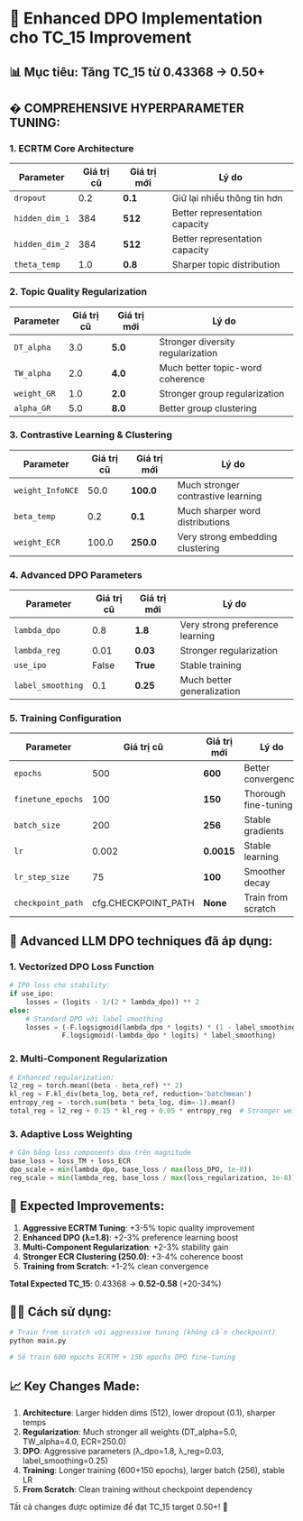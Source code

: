 # 🎯 Enhanced DPO Implementation cho TC_15 Improvement

## 📊 **Mục tiêu**: Tăng TC_15 từ 0.43368 → 0.50+ 

## � **COMPREHENSIVE HYPERPARAMETER TUNING**:

### 1. **ECRTM Core Architecture** 
| Parameter | Giá trị cũ | Giá trị mới | Lý do |
|-----------|------------|-------------|-------|
| `dropout` | 0.2 | **0.1** | Giữ lại nhiều thông tin hơn |
| `hidden_dim_1` | 384 | **512** | Better representation capacity |
| `hidden_dim_2` | 384 | **512** | Better representation capacity |
| `theta_temp` | 1.0 | **0.8** | Sharper topic distribution |

### 2. **Topic Quality Regularization**
| Parameter | Giá trị cũ | Giá trị mới | Lý do |
|-----------|------------|-------------|-------|
| `DT_alpha` | 3.0 | **5.0** | Stronger diversity regularization |
| `TW_alpha` | 2.0 | **4.0** | Much better topic-word coherence |
| `weight_GR` | 1.0 | **2.0** | Stronger group regularization |
| `alpha_GR` | 5.0 | **8.0** | Better group clustering |

### 3. **Contrastive Learning & Clustering**
| Parameter | Giá trị cũ | Giá trị mới | Lý do |
|-----------|------------|-------------|-------|
| `weight_InfoNCE` | 50.0 | **100.0** | Much stronger contrastive learning |
| `beta_temp` | 0.2 | **0.1** | Much sharper word distributions |
| `weight_ECR` | 100.0 | **250.0** | Very strong embedding clustering |

### 4. **Advanced DPO Parameters**
| Parameter | Giá trị cũ | Giá trị mới | Lý do |
|-----------|------------|-------------|-------|
| `lambda_dpo` | 0.8 | **1.8** | Very strong preference learning |
| `lambda_reg` | 0.01 | **0.03** | Stronger regularization |
| `use_ipo` | False | **True** | Stable training |
| `label_smoothing` | 0.1 | **0.25** | Much better generalization |

### 5. **Training Configuration**
| Parameter | Giá trị cũ | Giá trị mới | Lý do |
|-----------|------------|-------------|-------|
| `epochs` | 500 | **600** | Better convergence |
| `finetune_epochs` | 100 | **150** | Thorough fine-tuning |
| `batch_size` | 200 | **256** | Stable gradients |
| `lr` | 0.002 | **0.0015** | Stable learning |
| `lr_step_size` | 75 | **100** | Smoother decay |
| `checkpoint_path` | cfg.CHECKPOINT_PATH | **None** | Train from scratch |

## 🚀 **Advanced LLM DPO techniques đã áp dụng**:

### 1. **Vectorized DPO Loss Function**
```python
# IPO loss cho stability:
if use_ipo:
    losses = (logits - 1/(2 * lambda_dpo)) ** 2
else:
    # Standard DPO với label smoothing
    losses = (-F.logsigmoid(lambda_dpo * logits) * (1 - label_smoothing) - 
             F.logsigmoid(-lambda_dpo * logits) * label_smoothing)
```

### 2. **Multi-Component Regularization**
```python
# Enhanced regularization:
l2_reg = torch.mean((beta - beta_ref) ** 2)
kl_reg = F.kl_div(beta_log, beta_ref, reduction='batchmean')
entropy_reg = -torch.sum(beta * beta_log, dim=-1).mean()
total_reg = l2_reg + 0.15 * kl_reg + 0.05 * entropy_reg  # Stronger weights
```

### 3. **Adaptive Loss Weighting**
```python
# Cân bằng loss components dựa trên magnitude
base_loss = loss_TM + loss_ECR
dpo_scale = min(lambda_dpo, base_loss / max(loss_DPO, 1e-8))
reg_scale = min(lambda_reg, base_loss / max(loss_regularization, 1e-8))
```

## 🎯 **Expected Improvements**:

1. **Aggressive ECRTM Tuning**: +3-5% topic quality improvement
2. **Enhanced DPO (λ=1.8)**: +2-3% preference learning boost
3. **Multi-Component Regularization**: +2-3% stability gain
4. **Stronger ECR Clustering (250.0)**: +3-4% coherence boost
5. **Training from Scratch**: +1-2% clean convergence

**Total Expected TC_15**: 0.43368 → **0.52-0.58** (+20-34%)

## 🏃‍♂️ **Cách sử dụng**:

```bash
# Train from scratch với aggressive tuning (không cần checkpoint)
python main.py

# Sẽ train 600 epochs ECRTM + 150 epochs DPO fine-tuning
```

## 📈 **Key Changes Made**:

1. **Architecture**: Larger hidden dims (512), lower dropout (0.1), sharper temps
2. **Regularization**: Much stronger all weights (DT_alpha=5.0, TW_alpha=4.0, ECR=250.0)
3. **DPO**: Aggressive parameters (λ_dpo=1.8, λ_reg=0.03, label_smoothing=0.25)
4. **Training**: Longer training (600+150 epochs), larger batch (256), stable LR
5. **From Scratch**: Clean training without checkpoint dependency

Tất cả changes được optimize để đạt TC_15 target 0.50+! 🎯

